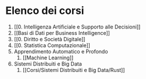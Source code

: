 # Elenco dei corsi
1. [[0. Intelligenza Artificiale e Supporto alle Decisioni]]
2. [[Basi di Dati per Business Intelligence]]
3. [[0. Diritto e Società Digitale]]
4. [[0. Statistica Computazionale]]
5. Apprendimento Automatico e Profondo
	1. [[Machine Learning]]
6. Sistemi Distribuiti e Big Data
	1. [[Corsi/Sistemi Distribuiti e Big Data/Rust]]